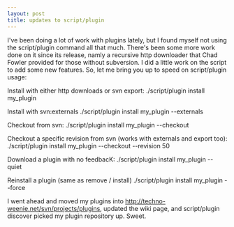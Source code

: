 ```yaml
--- 
layout: post
title: updates to script/plugin
---
```

I've been doing a lot of work with plugins lately, but I found myself not using the script/plugin command all that much.  There's been some more work done on it since its release, namly a recursive http downloader that Chad Fowler provided for those without subversion.  I did a little work on the script to add some new features.  So, let me bring you up to speed on script/plugin usage:

Install with either http downloads or svn export: 
./script/plugin install my_plugin

Install with svn:externals
./script/plugin install my_plugin --externals

Checkout from svn:
./script/plugin install my_plugin --checkout

Checkout a specific revision from svn (works with externals and export too):
./script/plugin install my_plugin --checkout --revision 50

Download a plugin with no feedbacK:
./script/plugin install my_plugin --quiet

Reinstall a plugin (same as remove / install)
./script/plugin install my_plugin --force

I went ahead and moved my plugins into http://techno-weenie.net/svn/projects/plugins, updated the wiki page, and script/plugin discover picked my plugin repository up.  Sweet.
